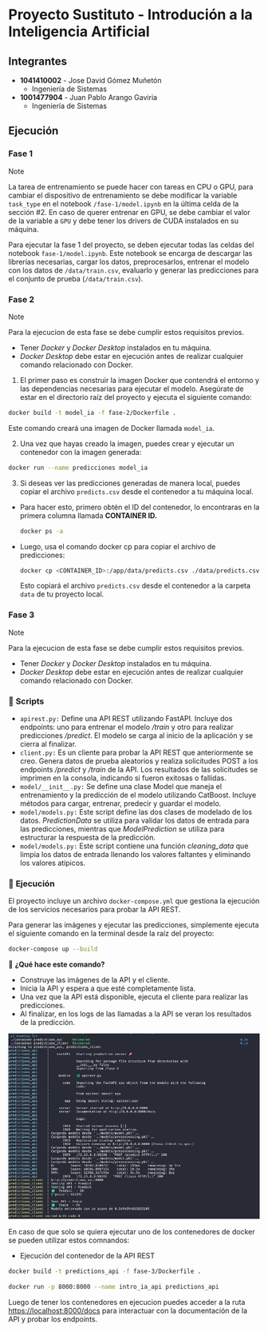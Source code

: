 # Proyecto Sustituto - Introdución a la Inteligencia Artificial

## **Integrantes**

- **1041410002** - Jose David Gómez Muñetón
  - Ingeniería de Sistemas
- **1001477904** - Juan Pablo Arango Gaviria
  - Ingeniería de Sistemas

## **Ejecución**

### Fase 1

> [!NOTE]
> La tarea de entrenamiento se puede hacer con tareas en CPU o GPU, para cambiar el dispositivo de entrenamiento se debe modificar la variable `task_type` en el notebook `/fase-1/model.ipynb` en la última celda de la sección #2. En caso de querer entrenar en GPU, se debe cambiar el valor de la variable a `GPU` y debe tener los drivers de CUDA instalados en su máquina.

Para ejecutar la fase 1 del proyecto, se deben ejecutar todas las celdas del notebook `fase-1/model.ipynb`.
Este notebook se encarga de descargar las librerías necesarias, cargar los datos, preprocesarlos, entrenar el modelo con los datos de `/data/train.csv`, evaluarlo y generar las predicciones para el conjunto de prueba (`/data/train.csv`).

### Fase 2 

> [!NOTE]
> Para la ejecucion de esta fase se debe cumplir estos requisitos previos.
> - Tener *Docker* y *Docker Desktop* instalados en tu máquina.
> - *Docker Desktop* debe estar en ejecución antes de realizar cualquier comando relacionado con Docker.


1. El primer paso es construir la imagen Docker que contendrá el entorno y las dependencias necesarias para ejecutar el modelo. Asegúrate de estar en el directorio raíz del proyecto y ejecuta el siguiente comando:

```bash
docker build -t model_ia -f fase-2/Dockerfile .
```

Este comando creará una imagen de Docker llamada `model_ia`.

2. Una vez que hayas creado la imagen, puedes crear y ejecutar un contenedor con la imagen generada:

```bash
docker run --name predicciones model_ia
```

3. Si deseas ver las predicciones generadas de manera local, puedes copiar el archivo `predicts.csv` desde el contenedor a tu máquina local. 
  - Para hacer esto, primero obtén el ID del contenedor, lo encontraras en la primera columna llamada **CONTAINER ID.**

    ```bash
    docker ps -a  
    ```

  - Luego, usa el comando docker cp para copiar el archivo de predicciones:

    ```bash
    docker cp <CONTAINER_ID>:/app/data/predicts.csv ./data/predicts.csv
    ```

    Esto copiará el archivo `predicts.csv` desde el contenedor a la carpeta `data` de tu proyecto local.

### Fase 3

> [!NOTE]
> Para la ejecucion de esta fase se debe cumplir estos requisitos previos.
> - Tener *Docker* y *Docker Desktop* instalados en tu máquina.
> - *Docker Desktop* debe estar en ejecución antes de realizar cualquier comando relacionado con Docker.


### 📄 **Scripts** 

- `apirest.py:` Define una API REST utilizando FastAPI. Incluye dos endpoints: uno para entrenar el modelo  */train*  y otro para realizar predicciones */predict*. El modelo se carga al inicio de la aplicación y se cierra al finalizar.
- `client.py:` Es un cliente para probar la API REST que anteriormente se creo. Genera datos de prueba aleatorios y realiza solicitudes POST a los endpoints */predict* y */train* de la API. Los resultados de las solicitudes se imprimen en la consola, indicando si fueron exitosas o fallidas. 
- `model/__init__.py:` Se define una clase Model que maneja el entrenamiento y la predicción de el modelo utilizando CatBoost. Incluye métodos para cargar, entrenar, predecir y guardar el modelo.
- `model/models.py:` Este script define las dos clases de modelado de los datos. *PredictionData* se utiliza para validar los datos de entrada para las predicciones, mientras que *ModelPrediction* se utiliza para estructurar la respuesta de la predicción. 
- `model/models.py:` Este script contiene una función *cleaning_data* que limpia los datos de entrada llenando los valores faltantes y eliminando los valores atípicos. 

### 🚀 **Ejecución**

El proyecto incluye un archivo `docker-compose.yml` que gestiona la ejecución de los servicios necesarios para probar la API REST.

Para generar las imágenes y ejecutar las predicciones, simplemente ejecuta el siguiente comando en la terminal desde la raíz del proyecto:

```bash
docker-compose up --build
```

📌 **¿Qué hace este comando?**

- Construye las imágenes de la API y el cliente.
- Inicia la API y espera a que esté completamente lista. 
- Una vez que la API está disponible, ejecuta el cliente para realizar las predicciones.
- Al finalizar, en los logs de las llamadas a la API se veran los resultados de la predicción.

![captura logs de docker](public/image.png)

En caso de que solo se quiera ejecutar uno de los contenedores de docker se pueden utilizar estos comnandos: 

- Ejecución del contenedor de la API REST 

```bash
docker build -t predictions_api -f fase-3/Dockerfile .
```

```bash
docker run -p 8000:8000 --name intro_ia_api predictions_api
```

Luego de tener los contenedores en ejecucion puedes acceder a la ruta [https://localhost:8000/docs](https://localhost:8000/docs) para interactuar con la documentación de la API y probar los endpoints.